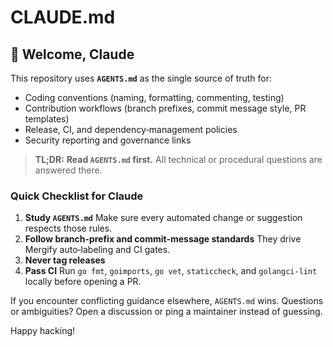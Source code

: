 # CLAUDE.md

## 🤖 Welcome, Claude

This repository uses **`AGENTS.md`** as the single source of truth for:

* Coding conventions (naming, formatting, commenting, testing)
* Contribution workflows (branch prefixes, commit message style, PR templates)
* Release, CI, and dependency‑management policies
* Security reporting and governance links

> **TL;DR:** **Read `AGENTS.md` first.**
> All technical or procedural questions are answered there.

### Quick Checklist for Claude

1. **Study `AGENTS.md`**
   Make sure every automated change or suggestion respects those rules.
2. **Follow branch‑prefix and commit‑message standards**
   They drive Mergify auto‑labeling and CI gates.
3. **Never tag releases**
4. **Pass CI**
   Run `go fmt`, `goimports`, `go vet`, `staticcheck`, and `golangci‑lint` locally before opening a PR.

If you encounter conflicting guidance elsewhere, `AGENTS.md` wins.
Questions or ambiguities? Open a discussion or ping a maintainer instead of guessing.

Happy hacking!
